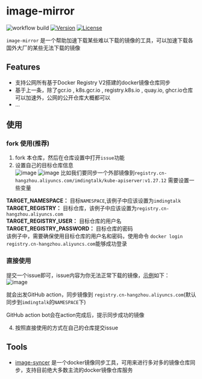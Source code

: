 

# image-mirror

![workflow build](https://github.com/imdingtalk/image-mirror/actions/workflows/image-mirror.yml/badge.svg)
[![Version](https://img.shields.io/github/v/release/imdingtalk/image-mirror)](https://github.com/imdingtalk/image-mirror/releases)
[![License](https://img.shields.io/github/license/imdingtalk/image-mirror)](https://www.apache.org/licenses/LICENSE-2.0.html)

`image-mirror` 是一个帮助加速下载某些难以下载的镜像的工具，可以加速下载各国外大厂的某些无法下载的镜像

## Features

- 支持公网所有基于Docker Registry V2搭建的docker镜像仓库同步
- 基于上一条，除了gcr.io , k8s.gcr.io , registry.k8s.io , quay.io, ghcr.io仓库可以加速外，公网的公开仓库大概都可以
- ...

## 使用

### fork 使用(推荐)

1. fork 本仓库，然后在仓库设置中打开`issue`功能  
2. 设置自己的目标仓库信息  
![image](https://github.com/imdingtalk/image-mirror/assets/16778873/a83b8765-3bd1-4391-afb3-cd8d4bc4718d)
![image](https://github.com/imdingtalk/image-mirror/assets/16778873/b4623fca-43c2-4f55-bfb1-cef2e949fb93)
比如我们要同步一个外部镜像到`registry.cn-hangzhou.aliyuncs.com/imdingtalk/kube-apiserver:v1.27.12`
需要设置一些变量

**TARGET_NAMESPACE：** 目标`NAMESPACE`,该例子中应该设置为`imdingtalk`  
**TARGET_REGISTRY：** 目标仓库，该例子中应该设置为`registry.cn-hangzhou.aliyuncs.com`  
**TARGET_REGISTRY_USER：** 目标仓库的用户名  
**TARGET_REGISTRY_PASSWORD：** 目标仓库的密码  
该例子中，需要确保使用目标仓库的用户名和密码，使用命令 `docker login registry.cn-hangzhou.aliyuncs.com`能够成功登录 
### 直接使用

提交一个issue即可，issue内容为你无法正常下载的镜像，[示例](https://github.com/imdingtalk/image-mirror/issues/30)如下：  
![image](https://github.com/imdingtalk/image-mirror/assets/16778873/b1778053-c251-4003-ad86-caa8637b6b76)


就会出发GitHub action，同步镜像到 `registry.cn-hangzhou.aliyuncs.com`(默认同步到`imdingtalk`的`NAMESPACE`下)  

GitHub action bot会在action完成后，提示同步成功的镜像


 

4. 按照直接使用的方式在自己的仓库提交issue  


## Tools


- [image-syncer](https://github.com/AliyunContainerService/image-syncer)   是一个docker镜像同步工具，可用来进行多对多的镜像仓库同步，支持目前绝大多数主流的docker镜像仓库服务  



